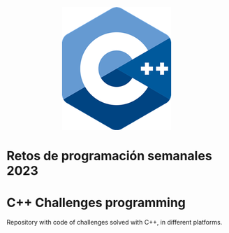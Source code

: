 <div align="center">
  <img src="./img/C++mini.png">
</div>

# Retos de programación semanales 2023

# C++ Challenges programming
Repository with code of challenges solved with C++, in different platforms.
